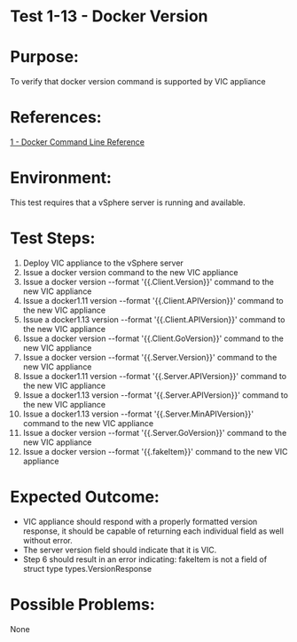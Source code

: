 Test 1-13 - Docker Version
=======

# Purpose:
To verify that docker version command is supported by VIC appliance

# References:
[1 - Docker Command Line Reference](https://docs.docker.com/engine/reference/commandline/version/)

# Environment:
This test requires that a vSphere server is running and available.

# Test Steps:
1. Deploy VIC appliance to the vSphere server
2. Issue a docker version command to the new VIC appliance
3. Issue a docker version --format '{{.Client.Version}}' command to the new VIC appliance
4. Issue a docker1.11 version --format '{{.Client.APIVersion}}' command to the new VIC appliance
5. Issue a docker1.13 version --format '{{.Client.APIVersion}}' command to the new VIC appliance
6. Issue a docker version --format '{{.Client.GoVersion}}' command to the new VIC appliance
7. Issue a docker version --format '{{.Server.Version}}' command to the new VIC appliance
8. Issue a docker1.11 version --format '{{.Server.APIVersion}}' command to the new VIC appliance
9. Issue a docker1.13 version --format '{{.Server.APIVersion}}' command to the new VIC appliance
10. Issue a docker1.13 version --format '{{.Server.MinAPIVersion}}' command to the new VIC appliance
11. Issue a docker version --format '{{.Server.GoVersion}}' command to the new VIC appliance
12. Issue a docker version --format '{{.fakeItem}}' command to the new VIC appliance

# Expected Outcome:
* VIC appliance should respond with a properly formatted version response, it should be capable of returning each individual field as well without error.
* The server version field should indicate that it is VIC.
* Step 6 should result in an error indicating: fakeItem is not a field of struct type types.VersionResponse

# Possible Problems:
None